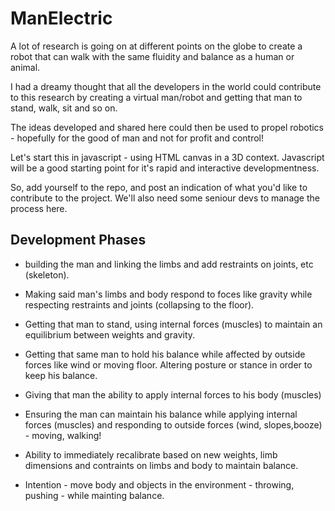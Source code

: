 # ManElectric

A lot of research is going on at different points on the globe to create a robot that can walk with the same fluidity and balance as a human or animal.

I had a dreamy thought that all the developers in the world could contribute to this research by creating a virtual man/robot and getting that man to stand, walk, sit and so on.

The ideas developed and shared here could then be used to propel robotics - hopefully for the good of man and not for profit and control!

Let's start this in javascript - using HTML canvas in a 3D context.
Javascript will be a good starting point for it's rapid and interactive developmentness.


So, add yourself to the repo, and post an indication of what you'd like to contribute to the project.
We'll also need some seniour devs to manage the process here.


## Development Phases

- building the man and linking the limbs and add restraints on joints, etc (skeleton).

- Making said man's limbs and body respond to foces like gravity while respecting restraints and joints (collapsing to the floor).

- Getting that man to stand, using internal forces (muscles) to maintain an equilibrium between weights and gravity.

- Getting that same man to hold his balance while affected by outside forces like wind or moving floor. Altering posture or stance in order to keep his balance.

- Giving that man the ability to apply internal forces to his body (muscles)

- Ensuring the man can maintain his balance while applying internal forces (muscles) and responding to outside forces (wind, slopes,booze) - moving, walking!

- Ability to immediately recalibrate based on new weights, limb dimensions and contraints on limbs and body to maintain balance.
- Intention - move body and objects in the environment - throwing, pushing - while mainting balance.
